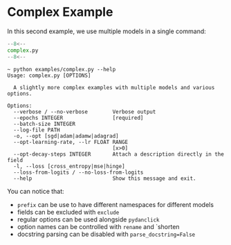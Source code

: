 # Complex Example

In this second example, we use multiple models in a single command:

```python
--8<--
complex.py
--8<--
```

```shell
~ python examples/complex.py --help
Usage: complex.py [OPTIONS]

  A slightly more complex examples with multiple models and various options.

Options:
  --verbose / --no-verbose        Verbose output
  --epochs INTEGER                [required]
  --batch-size INTEGER
  --log-file PATH
  -o, --opt [sgd|adam|adamw|adagrad]
  --opt-learning-rate, --lr FLOAT RANGE
                                  [x>0]
  --opt-decay-steps INTEGER       Attach a description directly in the field
  -l, --loss [cross_entropy|mse|hinge]
  --loss-from-logits / --no-loss-from-logits
  --help                          Show this message and exit.

```

You can notice that:

- `prefix` can be use to have different namespaces for different models
- fields can be excluded with `exclude`
- regular options can be used alongside `pydanclick`
- option names can be controlled with `rename` and `shorten
- docstring parsing can be disabled with `parse_docstring=False`
